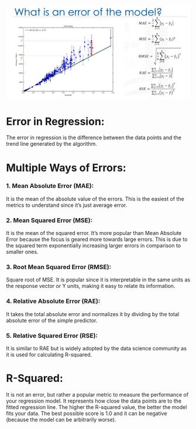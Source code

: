 ![Final Image](Images/Error_of_the_Model.png) 
# Error in Regression:
  The error in regression is the difference between the data points and the trend line generated by the algorithm.

# Multiple Ways of Errors:

### 1. Mean Absolute Error (MAE):
It is the mean of the absolute value of the errors. This is the easiest of the metrics to understand since it’s just average error.

### 2. Mean Squared Error (MSE):
It is the mean of the squared error. It’s more popular than Mean Absolute Error because the focus is geared more towards large errors. This is due to the squared term exponentially increasing larger errors in comparison to smaller ones.

### 3. Root Mean Squared Error (RMSE):
Square root of MSE. It is popular since it is interpretable in the same units as the response vector or Y units, making it easy to relate its information.

### 4. Relative Absolute Error (RAE):
It takes the total absolute error and normalizes it by dividing by the total absolute error of the simple predictor.

### 5. Relative Squared Error (RSE):
It is similar to RAE but is widely adopted by the data science community as it is used for calculating R-squared.


# R-Squared:
It is not an error, but rather a popular metric to measure the performance of your regression model. It represents how close the data points are to the fitted regression line. The higher the R-squared value, the better the model fits your data. The best possible score is 1.0 and it can be negative (because the model can be arbitrarily worse).
